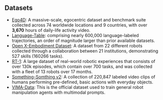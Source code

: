 ## Datasets

- [Ego4D](https://ego4d-data.org/): A massive-scale, egocentric dataset and benchmark suite collected across 74 worldwide locations and 9 countries, with over **3,670** hours of daily-life activity video.
- [Language-Table](https://interactive-language.github.io/): comprising nearly 600,000 language-labeled trajectories, an order of magnitude larger than prior available datasets.
- [Open X-Embodiment Dataset](https://robotics-transformer-x.github.io/): A dataset from 22 different robots collected through a collaboration between 21 institutions, demonstrating 527 skills (160266 tasks).
- [RT-1](https://robotics-transformer1.github.io/): A large dataset of real-world robotic experiences that consists of over 130k episodes, which contain over 700 tasks, and was collected with a fleet of 13 robots over 17 months.
- [Something-Somthing v2](https://developer.qualcomm.com/software/ai-datasets/something-something): A collection of 220,847 labeled video clips of humans performing pre-defined, basic actions with everyday objects.
- [VIMA-Data](https://huggingface.co/datasets/VIMA/VIMA-Data): This is the official dataset used to train general robot manipulation agents with multimodal prompts.


